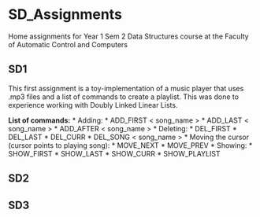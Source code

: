 # SD_Assignments
Home assignments for Year 1 Sem 2 Data Structures course at the Faculty of Automatic Control and Computers

## SD1

This first assignment is a toy-implementation of a music player that uses .mp3 
files and a list of commands to create a playlist. This was done to experience 
working with Doubly Linked Linear Lists.

**List of commands:**
	* Adding:
		* ADD_FIRST < song_name >
		* ADD_LAST < song_name > 
		* ADD_AFTER < song_name >
	* Deleting:
		* DEL_FIRST
		* DEL_LAST
		* DEL_CURR
		* DEL_SONG < song_name >
	* Moving the cursor (cursor points to playing song):
		* MOVE_NEXT
		* MOVE_PREV
	* Showing:
		* SHOW_FIRST
		* SHOW_LAST
		* SHOW_CURR
		* SHOW_PLAYLIST

## SD2



## SD3